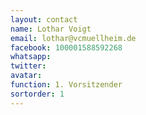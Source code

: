 ```yaml
---
layout: contact
name: Lothar Voigt
email: lothar@vcmuellheim.de
facebook: 100001588592268
whatsapp:
twitter:
avatar:
function: 1. Vorsitzender
sortorder: 1
---
```

